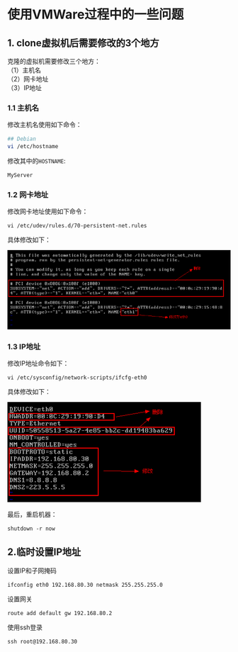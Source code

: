 # 使用VMWare过程中的一些问题 #

## 1. clone虚拟机后需要修改的3个地方 ##

克隆的虚拟机需要修改三个地方：  
（1）主机名  
（2）网卡地址  
（3）IP地址  

### 1.1 主机名 ###

修改主机名使用如下命令：

```bash
## Debian
vi /etc/hostname
```

修改其中的`HOSTNAME`:

```txt
MyServer
```

### 1.2 网卡地址 ###

修改网卡地址使用如下命令：

	vi /etc/udev/rules.d/70-persistent-net.rules

具体修改如下：

![](images/linux_clone_modify_pci_device.png)

### 1.3 IP地址 ###

修改IP地址命令如下：

	vi /etc/sysconfig/network-scripts/ifcfg-eth0

具体修改如下：

![](images/linux_clone_modify_ip_address.png)

最后，重启机器：  

	shutdown -r now


## 2.临时设置IP地址 ##

设置IP和子网掩码

	ifconfig eth0 192.168.80.30 netmask 255.255.255.0

设置网关

	route add default gw 192.168.80.2

使用ssh登录

	ssh root@192.168.80.30





